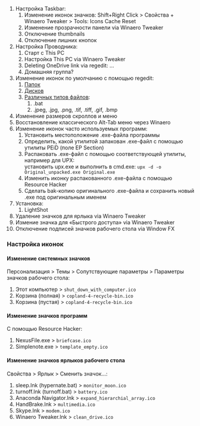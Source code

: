 1. Настройка Taskbar:
    1. Изменение иконок значков: Shift+Right Click > Свойства + Winaero Tweaker > Tools: Icons Cache Reset
    2. Изменение прозрачности панели via Winaero Tweaker
    3. Отключение thumbnails
    4. Отключение лишних кнопок
2. Настройка Проводника:
    1. Старт с This PC
    2. Настройка This PC via Winaero Tweaker
    3. Deleting OneDrive link via regedit: ...
    4. Домашняя группа?
3. Изменение иконок по умолчанию с помощью regedit:
    1. [Папок](https://www.ampercent.com/how-to-change-default-folder-icon-in-windows-10-without-any-software/16780/)
    2. [Дисков](http://winaero.com/blog/change-drive-icon-in-windows-10-with-a-custom-ico-file/)
    3. [Различных типов файлов](http://www.nirsoft.net/utils/file_types_manager.html):
        1. .bat
        2. .jpeg, .jpg, .png, .tif, .tiff, .gif, .bmp
4. Изменение размеров скроллов и меню
5. Восстановление классического Alt-Tab меню через Winaero
6. Изменение иконок часто используемых программ:
    1. Установить местоположение .exe-файла программы
    2. Определить, какой утилитой запакован .exe-файл с помощью утилиты PEiD (поле EP Section)
    3. Распаковать .exe-файл с помощью соответствующей утилиты, например для UPX:  
    установить upx.exe и выполнить в cmd.exe: `upx -d -o Original_unpacked.exe Original.exe`
    4. Изменить иконку распакованного .exe-файла с помощью Resource Hacker
    5. Сделать bak-копию оригинального .exe-файла и сохранить новый .exe под оригинальным именем
7. Установка:
    1. LightShot
8. Удаление значков для ярлыка via Winaero Tweaker
9. Измение значка для «Быстрого доступа» via Winaero Tweaker
10. Отключение подписей значков рабочего стола via Window FX

### Настройка иконок

#### Изменение системных значков

Персонализация > Темы > Сопутствующие параметры > Параметры значков рабочего стола:

1. Этот компьютер > `shut_down_with_computer.ico`
2. Корзина (полная) > `copland-4-recycle-bin.ico`
3. Корзина (пустая) > `copland-4-recycle-bin.ico`

#### Изменение значков программ

С помощью Resource Hacker:

1. NexusFile.exe > `briefcase.ico`
2. Simplenote.exe > `template_empty.ico`

#### Изменение значков ярлыков рабочего стола

Свойства > Ярлык > Сменить значок...:

1. sleep.lnk (hypernate.bat) > `monitor_moon.ico`
2. turnoff.lnk (turnoff.bat) > `battery.ico`
3. Anaconda Navigator.lnk > `expand_hierarchial_array.ico`
4. HandBrake.lnk > `multimedia.ico`
5. Skype.lnk > `modem.ico`
6. Winaero Tweaker.lnk > `clean_drive.ico`

